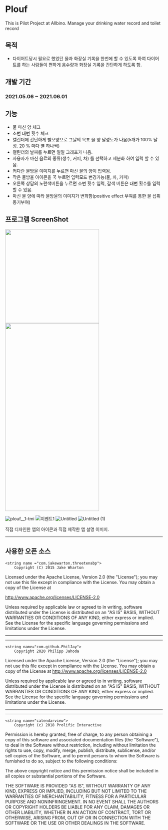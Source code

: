 # Plouf
This is Pilot Project at Allbino. Manage your drinking water record and toilet record

## 목적
- 다이어트당시 필요로 했었던 물과 화장실 기록을 한번에 할 수 있도록 하여 다이어트를 하는 사람들이 편하게 음수량과 화장실 기록을 간단하게 하도록 함.


## 개발 기간
### 2021.05.06 ~ 2021.06.01


## 기능
- 물 마신 양 체크
- 소변 대변 횟수 체크
- 캘린더에 간단하게 별모양으로 그날의 목표 물 양 달성도가 나옴(5개가 100% 달성. 20 % 마다 별 하나씩)
- 캘린더의 날짜를 누르면 일일 그래프가 나옴.
- 사용자가 마신 음료의 종류(생수, 커피, 차) 를 선택하고 세분화 하여 입력 할 수 있음.
- 커다란 물방울 이미지를 누르면 마신 물의 양이 입력됨.
- 작은 물방울 아이콘을 꾹 누르면 입력모드 변경가능(물, 차, 커피)
- 오른쪽 상담의 노란색버튼을 누르면 소변 횟수 입력, 갈색 버튼은 대변 횟수를 입력 할 수 있음.
- 마신 물 양에 따라 물방울의 이미지가 변화함(positive effect 부여를 통한 물 섭취 동기부여)


## 프로그램 ScreenShot
<img src="https://user-images.githubusercontent.com/46364839/131511332-0b50724e-3ced-4bb8-b82a-27b9bb633374.png" width="300" height="300">

<img src="https://user-images.githubusercontent.com/46364839/131510764-178509eb-166b-4119-a181-e9fff2e7e3d9.png" width="300" height="600">

![plouf__1-tmi](https://user-images.githubusercontent.com/46364839/131510764-178509eb-166b-4119-a181-e9fff2e7e3d9.png)
![이벤트1](https://user-images.githubusercontent.com/46364839/131510869-d126b5b0-37c6-4e2c-8491-1138babbfe0c.PNG)
![Untitled](https://user-images.githubusercontent.com/46364839/131510820-d9a33867-f421-43bd-92c3-3992d790d4a7.png)
![Untitled (1)](https://user-images.githubusercontent.com/46364839/131510924-489a9e67-7a80-4b27-b14d-70310a001fc0.png)

직접 디자인한 앱의 아이콘과 직접 제작한 앱 설명 이미지.

-----

## 사용한 오픈 소스
<?xml version="1.0" encoding="utf-8"?>
    <string name ="com.jakewarton.threetenabp">
        Copyright (C) 2015 Jake Wharton

Licensed under the Apache License, Version 2.0 (the "License");
you may not use this file except in compliance with the License.
You may obtain a copy of the License at

   http://www.apache.org/licenses/LICENSE-2.0

Unless required by applicable law or agreed to in writing, software
distributed under the License is distributed on an "AS IS" BASIS,
WITHOUT WARRANTIES OR CONDITIONS OF ANY KIND, either express or implied.
See the License for the specific language governing permissions and
limitations under the License.</string>


-----
-----


    <string name="com.github.PhilJay">
        Copyright 2020 Philipp Jahoda

Licensed under the Apache License, Version 2.0 (the "License");
        you may not use this file except in compliance with the License. You may obtain a copy of the License at
http://www.apache.org/licenses/LICENSE-2.0

Unless required by applicable law or agreed to in writing, software distributed under the License is distributed on an "AS IS" BASIS, WITHOUT WARRANTIES OR CONDITIONS OF ANY KIND, either express or implied. See the License for the specific language governing permissions and limitations under the License.
    </string>
    
    
-----
-----


    <string name="calendarview">
        Copyright (c) 2018 Prolific Interactive

Permission is hereby granted, free of charge, to any person obtaining a copy
of this software and associated documentation files (the "Software"), to deal
in the Software without restriction, including without limitation the rights
to use, copy, modify, merge, publish, distribute, sublicense, and/or sell
copies of the Software, and to permit persons to whom the Software is
furnished to do so, subject to the following conditions:

The above copyright notice and this permission notice shall be included in
all copies or substantial portions of the Software.

THE SOFTWARE IS PROVIDED "AS IS", WITHOUT WARRANTY OF ANY KIND, EXPRESS OR
IMPLIED, INCLUDING BUT NOT LIMITED TO THE WARRANTIES OF MERCHANTABILITY,
FITNESS FOR A PARTICULAR PURPOSE AND NONINFRINGEMENT. IN NO EVENT SHALL THE
AUTHORS OR COPYRIGHT HOLDERS BE LIABLE FOR ANY CLAIM, DAMAGES OR OTHER
LIABILITY, WHETHER IN AN ACTION OF CONTRACT, TORT OR OTHERWISE, ARISING FROM,
OUT OF OR IN CONNECTION WITH THE SOFTWARE OR THE USE OR OTHER DEALINGS IN
THE SOFTWARE.
    </string>
